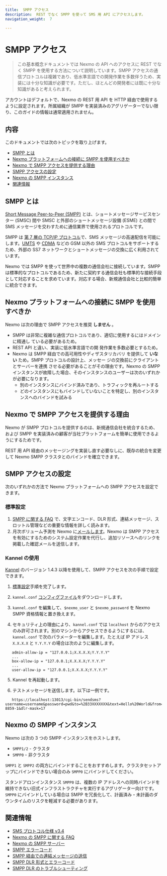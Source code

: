```yaml
---
title:  SMPP アクセス
description:  REST でなく SMPP を使って SMS 用 API にアクセスします。
navigation_weight:  7

---
```



SMPP アクセス
=========

> この基本概念ドキュメントでは Nexmo の API へのアクセスに REST でなく SMPP を使用する方法について説明しています。SMPP アクセスの通信プロトコルは複雑であり、低水準言語での開発作業を多数伴うため、実装には十分な知識が必要です。ただし、ほとんどの開発者には既に十分な知識があると考えられます。

アカウントはデフォルトで、Nexmo の REST 用 API を HTTP 経由で使用するように設定されます。所属組織が SMPP を実装済みのアグリゲーターでない限り、このガイドの情報は通常適用されません。

内容
---

このドキュメントでは次のトピックを取り上げます。

* [SMPP とは](#what-is-smpp)
* [Nexmo プラットフォームへの接続に SMPP を使用すべきか](#should-i-use-smpp-to-connect-to-the-nexmo-platform)
* [Nexmo で SMPP アクセスを提供する理由](#why-does-nexmo-offer-smpp-access)
* [SMPP アクセスの設定](#configuring-smpp-access)
* [Nexmo の SMPP インスタンス](#our-smpp-instances)
* [関連情報](#resources)

SMPP とは
-------

[Short Message Peer-to-Peer (SMPP)](https://en.wikipedia.org/wiki/Short_Message_Peer-to-Peer) とは、ショートメッセージサービスセンター (SMSC) 間や SMSC と外部のショートメッセージ設備 (ESME) との間で SMS メッセージを交わすために通信業界で使用されるプロトコルです。

SMPP は [第 7 層の TCP/IP プロトコル](https://en.wikipedia.org/wiki/OSI_model#Layer_7:_Application_Layer)で、SMS メッセージの高速配信を可能にします。[UMTS](https://en.wikipedia.org/wiki/UMTS) や [CDMA](https://en.wikipedia.org/wiki/Code-division_multiple_access) などの GSM 以外の SMS プロトコルをサポートするため、外部の SS7 ネットワークとショートメッセージの交換に広く利用されています。

Nexmo では SMPP を使って世界中の複数の通信会社に接続しています。SMPP は標準的なプロトコルであるため、新たに契約する通信会社も標準的な接続手段として対応することを求めています。対応する場合、新規通信会社と比較的簡単に統合できます。

Nexmo プラットフォームへの接続に SMPP を使用すべきか
--------------------------------

Nexmo は次の理由で SMPP アクセスを推奨 **しません** 。

* SMPP は非常に複雑な通信プロトコルであり、適切に使用するにはドメインに精通し ている必要があるため。
* REST API と違い、実装に低水準言語での開 発作業を多数必要とするため。
* Nexmo は SMPP 経由での高可用性やディザスタリカバリ を提供して **いない** ため。SMPP プロトコルの設計上、メッセー ジの交換前にクライアントとサーバーを連携 させる必要があることがその理由です。Nexmo の SMPP インスタンスが故障した場合、そのインスタンスのユーザーは次のいずれかが必要になります。 
  * 別のインスタンスにバインド済みであり、トラフィックを再ルートする
  * どのインスタンスにもバインドしていないことを特定し、別のインスタンスへのバインドを試みる

Nexmo で SMPP アクセスを提供する理由
------------------------

Nexmo が SMPP プロトコルを提供するのは、新規通信会社を統合するため、および SMPP を実装済みの顧客が当社プラットフォームを簡単に使用できるようにするためです。

REST 用 API 経由のメッセージングを実装し直す必要なしに、既存の統合を変更して Nexmo SMPP クラスタとのバインドを確立できます。

SMPP アクセスの設定
------------

次のいずれかの方法で Nexmo プラットフォームへの SMPP アクセスを設定できます。

### 標準設定

1. [SMPP に関する FAQ](https://help.nexmo.com/hc/en-us/sections/200621223) で、文字エンコード、DLR 形式、連結メッセージ、スロットル管理などの重要な情報を詳しく読みます。
2. 月次ボリューム予測を Nexmo に[メールします](mailto:smpp@nexmo.com)。Nexmo は SMPP アクセスを有効にするためのシステム設定作業を代行し、追加リソースへのリンクを掲載した確認メールを送信します。

### Kannel の使用

[Kannel](http://www.kannel.org) のバージョン 1\.4\.3 以降を使用して、SMPP アクセスを次の手順で設定できます。

1. [標準設定](#standard-configuration)手順を完了します。

2. `kannel.conf` [コンフィグファイル](https://help.nexmo.com/hc/en-us/article_attachments/115016988548/kannel.conf)をダウンロードします。

3. `kannel.conf` を編集して、`$nexmo_user` と `$nexmo_password` を Nexmo SMPP 資格情報と置き換えます。

4. セキュリティ上の理由により、`kannel.conf` では `localhost` からのアクセスのみ許可されます。別のマシンからアクセスできるようにするには、`kannel.conf` で次のパラメーターを編集します。たとえば IP アドレス `X.X.X.X` と `Y.Y.Y.Y` の場合は次のように編集します。
```text
   admin-allow-ip = "127.0.0.1;X.X.X.X;Y.Y.Y.Y"
   ...
   box-allow-ip = "127.0.0.1;X.X.X.X;Y.Y.Y.Y"
   ...
   user-allow-ip = "127.0.0.1;X.X.X.X;Y.Y.Y.Y"
```
5. Kannel を再起動します。

6. テストメッセージを送信します。以下は一例です。
```text
   https://localhost:13013/cgi-bin/sendsms?username=username&password=pwd&to=%2B33XXXXXXX&text=Hello%20World&from=test&charset=ISO-8859-1&dlr-mask=17
```
Nexmo の SMPP インスタンス
-------------------

Nexmo は次の 3 つの SMPP インスタンスをホストします。

* `SMPP1/2` - クラスタ
* `SMPP0` - 非クラスタ

`SMPP1` と `SMPP2` の両方にバインドすることをおすすめします。クラスタセットアップにバインドできない場合のみ `SMPP0` にバインドしてください。

スタンドアロンインスタンス `SMPP0` は、複数の IP アドレスへの同時バインドを維持できない旧式インフラストラクチャを実行するアグリゲーター向けです。`SMPP0` にバインドしている場合は SMPP を冗長化して、計画済み・未計画のダウンタイムのリスクを軽減する必要があります。

関連情報
----

* [SMS プロトコル仕様 v3\.4](http://docs.nimta.com/SMPP_v3_4_Issue1_2.pdf)
* [Nexmo の SMPP に関する FAQ](https://help.nexmo.com/hc/en-us/sections/200621223)
* [Nexmo の SMPP サーバー](https://help.nexmo.com/hc/en-us/articles/204015693)
* [SMPP エラーコード](https://help.nexmo.com/hc/en-us/articles/204015763-SMPP-Error-Codes)
* [SMPP 経由での連結メッセージの送信](https://help.nexmo.com/hc/en-us/articles/204015653-Sending-Concatenated-Messages-via-SMPP)
* [SMPP DLR 形式とエラーコード](https://help.nexmo.com/hc/en-us/articles/204015663)
* [SMPP DLR のトラブルシューティング](https://help.nexmo.com/hc/en-us/articles/204015803-Not-receiving-Delivery-Receipts-for-SMPP-what-should-I-do-)

